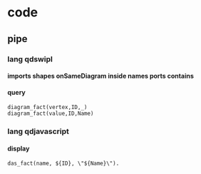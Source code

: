 # code
## pipe
### lang qdswipl
#### imports shapes onSameDiagram inside names ports contains
#### query
    diagram_fact(vertex,ID,_)
    diagram_fact(value,ID,Name)
### lang qdjavascript
#### display
    das_fact(name, ${ID}, \"${Name}\").
